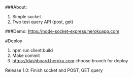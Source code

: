 ###About: 
1) Simple socket
1) Two test query API (post, get)

###Demo: https://node-socket-express.herokuapp.com

#Deploy
1) npm run client:build
2) Make commit
3) https://dashboard.heroku.com choose brunch for deploy

Release 1.0:
Finish socket and POST, GET query